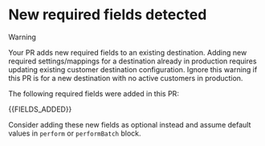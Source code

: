 <!--REQUIRED_FIELD_DIFF-->

# New required fields detected

> [!WARNING]
> Your PR adds new required fields to an existing destination. Adding new required settings/mappings for a destination already in production requires updating existing customer destination configuration. Ignore this warning if this PR is for a new destination with no active customers in production.

The following required fields were added in this PR:

{{FIELDS_ADDED}}

Consider adding these new fields as optional instead and assume default values in `perform` or `performBatch` block.
